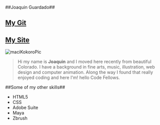 ##Joaquin Guardado##

[My Git](https://github.com/macikokoro)
----
[My Site](http://www.betwinsouls.com)
----
>
![maciKokoroPic](http://i61.tinypic.com/28mpe1w.jp "Joaquin's web page")

>Hi my name is **Joaquin** and I moved here recently from beautiful Colorado. I have a background in fine arts, music, illustration, web design and computer animation.
>Along the way I found that really enjoyed coding and here I'm! hello Code Fellows.
>
 ##Some of my other skills##
- HTML5
- CSS
- Adobe Suite
- Maya
- Zbrush
 
